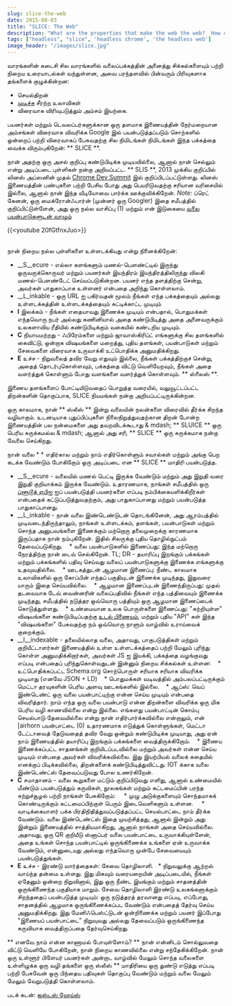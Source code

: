 ```yaml
---
slug: slice-the-web
date: 2015-08-03
title: "SLICE: The Web"
description: "What are the properties that make the web the web?  How can we keep differentiating from native to stay relevant in a mobile world?"
tags: ["headless", "slice", 'headless chrome', 'the headless web']
image_header: "/images/slice.jpg"
---
```



வாரங்களின் கடைசி சில வாரங்களில் வலைப்பக்கத்தின் அனைத்து சிக்கல்களையும் பற்றி நிறைய உரையாடல்கள் வந்துள்ளன, அவை பரந்தளவில் பின்வரும் பிரிவுகளாக தங்களைக் குழுக்கின்றன:


* செயல்திறன்
* [முடிச்சு](/the-lumpy-web/) சீரற்ற உலாவிகள்
* விரைவாக விரிவுபடுத்தும் அம்சம் இயற்கை.

பயனர்கள் மற்றும் டெவலப்பர்களுக்கான ஒரு தளமாக இணையத்தின் நேர்மறையான அம்சங்கள் விரைவாக விவரிக்க Google இல் பயன்படுத்தப்படும் சொற்களில் ஒன்றைப் பற்றி விரைவாகப் பேசுவதற்கு சில நிமிடங்கள் நிமிடங்கள் இந்த பக்கத்தை வைக்க விரும்புகிறேன்: ** SLICE **.

நான் அதற்கு ஒரு அசல் குறிப்பு கண்டுபிடிக்க முடியவில்லை, ஆனால் நான் செல்லும் என்று அடிப்படை புள்ளிகள் நன்கு அறியப்பட்ட. ** SLIS **, 2013 முக்கிய குறிப்பில் லினஸ் அப்ஸனின் முதல் [Chrome Dev Summit](https://developer.chrome.com/devsummit) இல் குறிப்பிடப்பட்டுள்ளது. லினஸ் இணையத்தின் பண்புகளை பற்றி பேசிய போது அது பெயரிடுவதற்கு சரியான வரிசையில் இல்லை, ஆனால் நான் இந்த வீடியோவை பார்க்க ஊக்குவிக்கிறேன். _Note_: ப்ரெட் கேனன், ஒரு மைக்ரோன்ஃபார்ன் (முன்னர் ஒரு Googler) இதை சமீபத்தில் குறிப்பிட்டுள்ளேன், அது ஒரு நல்ல வாசிப்பு (1) மற்றும் என் இடுகையை [வலை பயன்பாடுகளுடன் வாழும்](http://nothingbutsnark.svbtle.com/going-allin-on-the-mobile-web)

{{<youtube 20fGtfnxJuo>}}

<br> நான் நிறைய நல்ல புள்ளிகளை உள்ளடக்கியது என்று நினைக்கிறேன்:


* __S__ecure - எல்லா களங்களும் மணல்-பெளண்ட்டில் இருந்து ஒருவருக்கொருவர் மற்றும் பயனர்கள் இயந்திரம் இயந்திரத்திலிருந்து விலகி மணல்-பெளண்டேட் செய்யப்படுகின்றன. பயனர் எந்த தளத்திற்கு சென்று, அவர்கள் பாதுகாப்பாக உள்ளனர் என்பதை அறிந்து கொள்ளலாம்.
* __L_inkable - ஒரு URL ஐ பகிர்வதன் மூலம் நீங்கள் எந்த பக்கத்தையும் அல்லது உள்ளடக்கத்தின் உள்ளடக்கத்தையும் சுட்டிக்காட்ட முடியும்
* __I__ இலக்கம் - நீங்கள் எதையாவது இணைக்க முடியும் என்பதால், பொதுமக்கள் எந்தவொரு நபர் அல்லது கணினியால் அதை கண்டுபிடித்து அதை அனைவருக்கும் உலகளாவிய ரீதியில் கண்டுபிடிக்கும் வகையில் கண்டறிய முடியும்.
* __C__ நியாயமற்றது - ஃபிரேம்களை மற்றும் ஜாவாஸ்கிரிப்ட் எங்களுக்கு சில தளங்களில் கைவிட்டு, ஒன்றாக விஷயங்களை மறைத்து, புதிய தளங்கள், பயன்பாடுகள் மற்றும் சேவைகளை விரைவாக உருவாக்கி உட்பொதிக்க அனுமதிக்கிறது.
* __E__ உச்ச - நிறுவலைத் தவிர வேறு எதுவும் இல்லை, நீங்கள் பக்கத்திற்குச் சென்று, அதைத் தொடர்புகொள்ளவும், பக்கத்தை விட்டு வெளியேறவும், நீங்கள் அதை வளர்த்துக் கொள்ளும் போது வளங்களை வளர்த்துக் கொள்ளவும்.
** ஸ்லைஸ் **.

இணைய தளங்களைப் போட்டியிடுவதைப் பொறுத்த வரையில், வலுவூட்டப்பட்ட திறன்களின் தொகுப்பாக, SLICE நியமங்கள் நன்கு அறியப்பட்டிருக்கின்றன.

ஒரு காலமாக, நான் ** ஸ்லீஸ் ** இன்று வலையின் நலன்களை விரைவில் தீர்க்க சிறந்த வழியாகும். உடனடியாக புதுப்பிப்புகளை நிலைநிறுத்துவதற்கான திறன் போன்ற இணையத்தின் பல நன்மைகளை அது தவறவிடக்கூடாது & mdash; ** SLUICE ** ஒரு பெரிய சுருக்கமல்ல & mdash; ஆனால் அது சரி, ** SLICE ** ஒரு சுருக்கமாக நன்கு வேலை செய்கிறது.

நான் வலை * * எதிர்கால மற்றும் நாம் எதிர்கொள்ளும் சவால்கள் மற்றும் அங்கு பெற கடக்க வேண்டும் போகிறோம் ஒரு அடிப்படை என ** SLICE ** மாதிரி பயன்படுத்த.


* __S__ecure - வலையில் மணல் பெட்டி இருக்க வேண்டும் மற்றும் அது இறுதி வரை இறுதி குறியாக்கம் இருக்க வேண்டும். உதாரணமாக, நாங்கள் சமீபத்தில் ஒரு [ப்ளூடூத் ஏபிஐ](https://developers.google.com/web/updates/2015/07/interact-with-ble-devices-on-the-web?hl=en) ஐப் பயன்படுத்தி பயனர்களை எப்படி நம்பிக்கையளிக்கிறீர்கள் என்பதைக் கட்டுப்படுத்துவதற்கும், அது பாதுகாப்பானது மற்றும் பயன்படுத்த பாதுகாப்பானது.
* __L_inkable - நான் வலை இண்டெண்டுடன் தொடங்கினேன், அது ஆரம்பத்தில் முடிவடைந்திருந்தாலும், நாங்கள் உள்ளடக்கம், தளங்கள், பயன்பாடுகள் மற்றும் சொந்த அனுபவங்களை இணைக்கும் மற்றொரு தலைமுறைக்கு காரணமாக இருப்பதாக நான் நம்புகிறேன். இதில் சிலருக்கு புதிய தொழில்நுட்பம் தேவைப்படுகிறது.
   * வலை பயன்பாடுகளில் இணைப்பது: இந்த மற்றொரு நேரத்திற்கு நான் டைவ் செல்கிறேன். TL; DR - தயாரிப்பு இறங்கும் பக்கங்கள் மற்றும் பக்கங்களில் பதிவு செய்வது வலைப் பயன்பாடுகளுக்கு இணைக்க எங்களுக்கு உதவுவதில்லை.
   * ஊடகத்துடன் ஆழமான இணைப்பு: நீண்ட காலமாக உலாவிகளில் ஒரு கோப்பின் எந்தப் பகுதியுடன் இணைக்க முடிந்தது, இதுவரை யாரும் இதை செய்யவில்லை.
   * ஆழமான இணைப்புடன் இணைந்திருப்பது: முதல் தடவையாக டேவ் வைன்னரின் வலைப்பதிவில் நீங்கள் எந்த பத்திவையும் இணைக்க முடிந்தது, சமீபத்தில் நடுத்தர ஒவ்வொரு பத்தியும் ஒரு ஆழமான இணைப்பைக் கொடுத்துள்ளது.
   * உண்மையான உலக பொருள்களை இணைப்பது: "சுற்றியுள்ள" விஷயங்களை கண்டுபிடிப்பதற்கு [உடல் பிணையம்](https://google.github.io/physical-web/), மற்றும் புதிய "API" கள் இந்த "விஷயங்களை" பேசுவதற்கு நம் ஒவ்வொரு நாளும் வாழ்வில் உராய்வைக் குறைக்கும்.
* __I__indexable - தலையில்லாத வலை, அதாவது, பாகுபடுத்திகள் மற்றும் குறியீட்டாளர்கள் இணையத்தில் உள்ள உள்ளடக்கத்தைப் பற்றி மேலும் புரிந்து கொள்ள அனுமதிக்கிறார்கள், அவர்கள் JS ஐ இயக்கி, பக்கத்தை வழங்குவது எப்படி என்பதைப் புரிந்துகொள்வதுடன் இன்னும் நிறைய சிக்கல்கள் உள்ளன:
   * உட்பொதிக்கப்பட்ட Schema.org சொற்பொருள் சரியாக சரியாக விவரிக்க முடியாது (எனவே JSON + LD)
   * பொதுமக்கள் வடிவத்தில் அம்பலப்பட்டிருக்கும் மெட்டா தரவுகளின் பெரிய அளவு ஊடகங்களில் இல்லை.
   * ஆப்ஸ்: வெப் இண்டெண்ட் ஒரு வலை பயன்பாட்டிற்கு என்ன செய்ய முடியும் என்பதை விவரித்தார். நாம் எந்த ஒரு வலை பயன்பாடு என்ன திறன்களை விவரிக்க ஒரு மிக பெரிய வழி காணவில்லை என்று இல்லை. எங்களது பயன்பாட்டின் கொம்பு செயல்பாடு தேவையில்லை என்று நான் எதிர்பார்க்கவில்லை என்றாலும், என் [airhorn பயன்பாட்டை (0) உதாரணமாக எடுத்துக் கொள்ளுங்கள், மெட்டா டேட்டாவைத் தேடுவதைத் தவிர வேறு ஒன்றும் கண்டுபிடிக்க முடியாது, அது ஏன் நாம் இணையத்தில் தயாரிப்பு இறங்கும் பக்கங்களை வைத்திருக்கிறோம்.
   * இணைய இணைக்கப்பட்ட சாதனங்கள் குறியிடப்படவில்லை மற்றும் அவர்கள் என்ன செய்ய முடியும் என்பதை அவர்கள் விவரிக்கவில்லை. இது இயற்பியல் வலைக் கதையில் எனக்குப் பிடிக்கவில்லை, திறன்களைக் கண்டுபிடித்துவிட்டது. IOT க்காக வலை இண்டெண்ட்ஸ் தேவைப்படுவது போல உணர்கிறேன்.
* __C__ சமாதானம் - வலை கூறுகளை மட்டும் குறிப்பிடுவது எளிது, ஆனால் உண்மையில் மீண்டும் பயன்படுத்தும் கருவிகள், நூலகங்கள் மற்றும் கட்டமைப்பின் பரந்த சுற்றுச்சூழல் பற்றி நாங்கள் பேசுகிறோம்:
    * முழு அடுக்குகளையும் சொந்தமாகக் கொண்டிருக்கும் கட்டமைப்பிற்குள் பெரும் இடைவெளிகளும் உள்ளன.
    * வாடிக்கையாளர் பக்க பிரதிநிதித்துவப்படுத்தப்பட்ட செயல்பாட்டை நாம் தீர்க்க வேண்டும். வலை இண்டெண்ட்ஸ் இதை முயற்சித்தது, ஆனால் இன்றும் அது இன்றும் இணையத்தில் சாத்தியமாகிறது, ஆனால் நாங்கள் அதை செய்யவில்லை. அதாவது, ஒரு QR குறியீடு ஸ்னாப்பர் வலை பயன்பாட்டை உருவாக்கியுள்ளேன், அதை உங்கள் சொந்த பயன்பாட்டில் ஒருங்கிணைக்க உங்களை ஏன் உருவாக்க வேண்டும், என்னுடையது அல்லது எந்தவொரு முன்பே சேவையையும் பயன்படுத்துங்கள்.
* __E__ உச்ச - இரண்டு வார்த்தைகள்: சேவை தொழிலாளி.
  * நிறுவலுக்கு ஆற்றல் வாய்ந்த தன்மை உள்ளது. இது மிகவும் வரையறையின் அடிப்படையில், நீங்கள் ஏதேனும் ஒன்றை நிறுவினால், இது ஒரு நீண்ட இயங்கும் மற்றும் சாதனத்தின் ஒருங்கிணைந்த பகுதியாக மாறும். சேவை தொழிலாளி இரண்டு உலகங்களுக்கும் சிறந்ததைப் பயன்படுத்த முடியும்: ஒரு நடுத்தரத் தரவானது எப்படி, எப்போது, ​​சாதனத்தில் ஆழமாக ஒருங்கிணைக்கப்பட வேண்டும் என்பதைத் தேர்வு செய்ய அனுமதிக்கிறது. இது மேனிஃபெஸ்ட்டுடன் ஒன்றிணைக்க மற்றும் பயனர் இப்போது "இணையப் பயன்பாட்டை" நிறுவுவது அல்லது தேவைப்படும் ஒருங்கிணைந்த கருவியாக வைத்திருப்பதை தேர்வுசெய்கிறது.


** எனவே நாம் என்ன காணாமல் போயுள்ளோம்? ** நான் என்னிடம் சொல்லுவதை விட்டு வெளியே போகிறேன், நான் நிறைய காணவில்லை என்று சந்தேகிக்கிறேன். நான் ஒரு உள்ளூர் பிளேயர் பயனர்கள் அன்றாட வாழ்வில் மேலும் சொந்த வலைகளை உள்ளிழுக்க ஒரு வழி தங்களை ஒரு ஸ்லீஸ் ** மாதிரியை ஒரு துண்டு எடுத்து எப்படி பற்றி பேசுவேன் ஒரு பிந்தைய பதிவுகள் தொகுப்பு வேண்டும் மற்றும் வலை மேலும் மேலும் வேறுபடுத்தி கொள்ளலாம்.

படக் கடன்: [ஜஸ்டஸ் ஹேய்ஸ்](https://commons.wikimedia.org/wiki/File:The_Big_Slice_-_Rome,_Italy.jpg)